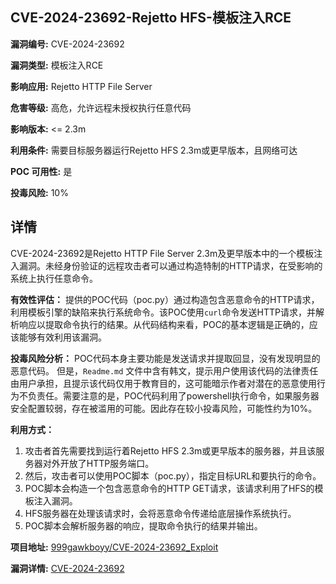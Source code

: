 ## CVE-2024-23692-Rejetto HFS-模板注入RCE

**漏洞编号:** CVE-2024-23692

**漏洞类型:** 模板注入RCE

**影响应用:** Rejetto HTTP File Server

**危害等级:** 高危，允许远程未授权执行任意代码

**影响版本:** <= 2.3m

**利用条件:** 需要目标服务器运行Rejetto HFS 2.3m或更早版本，且网络可达

**POC 可用性:** 是

**投毒风险:** 10%

## 详情

CVE-2024-23692是Rejetto HTTP File Server 2.3m及更早版本中的一个模板注入漏洞。未经身份验证的远程攻击者可以通过构造特制的HTTP请求，在受影响的系统上执行任意命令。

**有效性评估：**
提供的POC代码（poc.py）通过构造包含恶意命令的HTTP请求，利用模板引擎的缺陷来执行系统命令。该POC使用`curl`命令发送HTTP请求，并解析响应以提取命令执行的结果。从代码结构来看，POC的基本逻辑是正确的，应该能够有效利用该漏洞。

**投毒风险分析：**
POC代码本身主要功能是发送请求并提取回显，没有发现明显的恶意代码。 但是，`Readme.md` 文件中含有韩文，提示用户使用该代码的法律责任由用户承担，且提示该代码仅用于教育目的，这可能暗示作者对潜在的恶意使用行为不负责任。需要注意的是，POC代码利用了powershell执行命令，如果服务器安全配置较弱，存在被滥用的可能。因此存在较小投毒风险，可能性约为10%。

**利用方式：**
1.  攻击者首先需要找到运行着Rejetto HFS 2.3m或更早版本的服务器，并且该服务器对外开放了HTTP服务端口。
2.  然后，攻击者可以使用POC脚本（poc.py），指定目标URL和要执行的命令。
3.  POC脚本会构造一个包含恶意命令的HTTP GET请求，该请求利用了HFS的模板注入漏洞。
4.  HFS服务器在处理该请求时，会将恶意命令传递给底层操作系统执行。
5.  POC脚本会解析服务器的响应，提取命令执行的结果并输出。

**项目地址:** [999gawkboyy/CVE-2024-23692_Exploit](https://github.com/999gawkboyy/CVE-2024-23692_Exploit)

**漏洞详情:** [CVE-2024-23692](https://nvd.nist.gov/vuln/detail/CVE-2024-23692)
